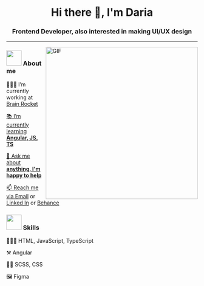 <h1 align="center">Hi there 👋, I'm Daria</h1>
<h3 align="center">Frontend Developer, also interested in making UI/UX design</h3>
<hr>

<img align="right" alt="GIF" src="https://debel.github.io/juggling/images/js-fail.gif" width="400" />

<h3 align="left"><img src="https://lordicon.com/icons/wired/gradient/1957-maneki-cat.gif" width="40"> About me</h3>

<p align="left">👩🏻‍💻 I’m currently working at <a href="https://www.brainrocket.com/" target="blank">Brain Rocket</p>

<p align="left">📚 I’m currently learning <strong>Angular, JS, TS</strong></p>

<p align="left">💬 Ask me about <strong>anything, I'm happy to help</strong></p>

<p align="left">📫 Reach me via 
  <a href="mailto:dariawebpro@gmail.com" target="blank">Email</a> or 
  <a href="https://linkedin.com/in/darianabatova" target="blank">Linked In</a> or 
  <a href="https://www.behance.net/dariathehuman" target="blank">Behance</a>
</p>

<h3 align="left"><img src="https://assets-global.website-files.com/5b6106c192c3f985a0cb3273/5bfebd7decaab406f4c7face_process_icons_morph_loop.gif" width="40"> Skills</h3>

👩🏻‍💻 HTML, JavaScript, TypeScript

⚒ Angular

💃🏻 SCSS, CSS

🖼 Figma
